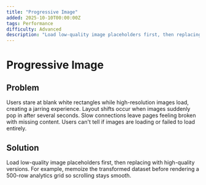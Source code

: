 ```yaml
---
title: "Progressive Image"
added: 2025-10-10T00:00:00Z
tags: Performance
difficulty: Advanced
description: "Load low-quality image placeholders first, then replacing with high-quality versions."
---
```

# Progressive Image

## Problem

Users stare at blank white rectangles while high-resolution images load, creating a jarring experience. Layout shifts occur when images suddenly pop in after several seconds. Slow connections leave pages feeling broken with missing content. Users can't tell if images are loading or failed to load entirely.

## Solution

Load low-quality image placeholders first, then replacing with high-quality versions. For example, memoize the transformed dataset before rendering a 500-row analytics grid so scrolling stays smooth.
